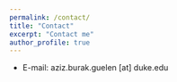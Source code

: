 ```yaml
---
permalink: /contact/
title: "Contact"
excerpt: "Contact me"
author_profile: true
---
```


<!--* Office: Math Building MA434, The Ohio State University, Columbus, OH, 43210 -->
* E-mail: aziz.burak.guelen [at] duke.edu
